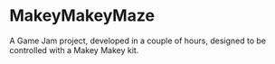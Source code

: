 MakeyMakeyMaze
==============

A Game Jam project, developed in a couple of hours, designed to be controlled with a Makey Makey kit.